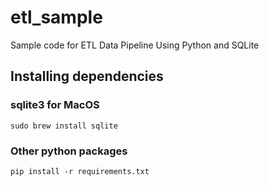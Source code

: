 # etl_sample
Sample code for ETL Data Pipeline Using Python and SQLite

## Installing dependencies

### sqlite3 for MacOS

`sudo brew install sqlite`

### Other python packages
`pip install -r requirements.txt`


